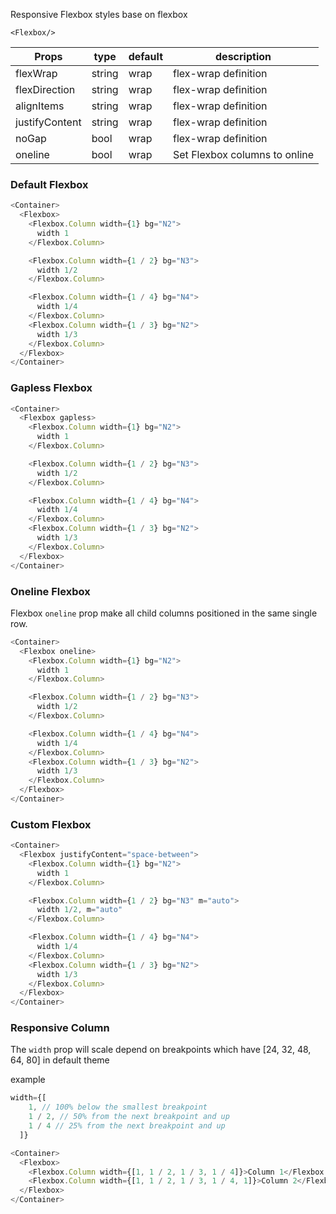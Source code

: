 Responsive Flexbox styles base on flexbox

`<Flexbox/>`

| Props          | type   | default | description                   |
| -------------- | ------ | ------- | ----------------------------- |
| flexWrap       | string | wrap    | flex-wrap definition          |
| flexDirection  | string | wrap    | flex-wrap definition          |
| alignItems     | string | wrap    | flex-wrap definition          |
| justifyContent | string | wrap    | flex-wrap definition          |
| noGap          | bool   | wrap    | flex-wrap definition          |
| oneline        | bool   | wrap    | Set Flexbox columns to online |

### Default Flexbox

```js
<Container>
  <Flexbox>
    <Flexbox.Column width={1} bg="N2">
      width 1
    </Flexbox.Column>

    <Flexbox.Column width={1 / 2} bg="N3">
      width 1/2
    </Flexbox.Column>

    <Flexbox.Column width={1 / 4} bg="N4">
      width 1/4
    </Flexbox.Column>
    <Flexbox.Column width={1 / 3} bg="N2">
      width 1/3
    </Flexbox.Column>
  </Flexbox>
</Container>
```

### Gapless Flexbox

```js
<Container>
  <Flexbox gapless>
    <Flexbox.Column width={1} bg="N2">
      width 1
    </Flexbox.Column>

    <Flexbox.Column width={1 / 2} bg="N3">
      width 1/2
    </Flexbox.Column>

    <Flexbox.Column width={1 / 4} bg="N4">
      width 1/4
    </Flexbox.Column>
    <Flexbox.Column width={1 / 3} bg="N2">
      width 1/3
    </Flexbox.Column>
  </Flexbox>
</Container>
```

### Oneline Flexbox

Flexbox `oneline` prop make all child columns positioned in the same single row.

```js
<Container>
  <Flexbox oneline>
    <Flexbox.Column width={1} bg="N2">
      width 1
    </Flexbox.Column>

    <Flexbox.Column width={1 / 2} bg="N3">
      width 1/2
    </Flexbox.Column>

    <Flexbox.Column width={1 / 4} bg="N4">
      width 1/4
    </Flexbox.Column>
    <Flexbox.Column width={1 / 3} bg="N2">
      width 1/3
    </Flexbox.Column>
  </Flexbox>
</Container>
```

### Custom Flexbox

```js
<Container>
  <Flexbox justifyContent="space-between">
    <Flexbox.Column width={1} bg="N2">
      width 1
    </Flexbox.Column>

    <Flexbox.Column width={1 / 2} bg="N3" m="auto">
      width 1/2, m="auto"
    </Flexbox.Column>

    <Flexbox.Column width={1 / 4} bg="N4">
      width 1/4
    </Flexbox.Column>
    <Flexbox.Column width={1 / 3} bg="N2">
      width 1/3
    </Flexbox.Column>
  </Flexbox>
</Container>
```

### Responsive Column

The `width` prop will scale depend on breakpoints which have [24, 32, 48, 64, 80] in default theme

example

```js static
width={[
    1, // 100% below the smallest breakpoint
    1 / 2, // 50% from the next breakpoint and up
    1 / 4 // 25% from the next breakpoint and up
  ]}
```

```js
<Container>
  <Flexbox>
    <Flexbox.Column width={[1, 1 / 2, 1 / 3, 1 / 4]}>Column 1</Flexbox.Column>
    <Flexbox.Column width={[1, 1 / 2, 1 / 3, 1 / 4, 1]}>Column 2</Flexbox.Column>
  </Flexbox>
</Container>
```
